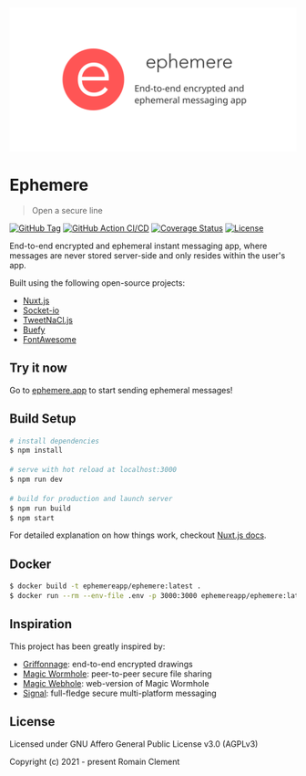 <div align="center" style="display:flex;flex-direction:column;">
  <a href="https://ephemere.app">
    <img
      src="https://raw.githubusercontent.com/ephemere-app/ephemere-branding/master/svg/banner.svg"
      alt="Ephemere: Open a secure line"
    />
  </a>
</div>

# Ephemere

> Open a secure line

[![GitHub Tag](https://img.shields.io/github/tag/ephemere-app/ephemere.svg)](https://github.com/ephemere-app/ephemere/releases/latest)
[![GitHub Action CI/CD](https://github.com/ephemere-app/ephemere/workflows/CI/CD/badge.svg)](https://github.com/ephemere-app/ephemere/actions?query=workflow%3A%22CI%2FCD%22)
[![Coverage Status](https://img.shields.io/codecov/c/github/ephemere-app/ephemere)](https://codecov.io/gh/ephemere-app/ephemere)
[![License](https://img.shields.io/github/license/ephemere-app/ephemere)](https://github.com/ephemere-app/ephemere/blob/master/LICENSE)

End-to-end encrypted and ephemeral instant messaging app, where messages are
never stored server-side and only resides within the user's app.

Built using the following open-source projects:

- [Nuxt.js](https://nuxtjs.org)
- [Socket-io](https://socket.io)
- [TweetNaCl.js](https://tweetnacl.js.org)
- [Buefy](https://buefy.org/)
- [FontAwesome](https://fontawesome.com)

## Try it now

Go to [ephemere.app](https://ephemere.app) to start sending ephemeral messages!

## Build Setup

```bash
# install dependencies
$ npm install

# serve with hot reload at localhost:3000
$ npm run dev

# build for production and launch server
$ npm run build
$ npm start
```

For detailed explanation on how things work, checkout [Nuxt.js docs](https://nuxtjs.org).

## Docker

```bash
$ docker build -t ephemereapp/ephemere:latest .
$ docker run --rm --env-file .env -p 3000:3000 ephemereapp/ephemere:latest
```

## Inspiration

This project has been greatly inspired by:

- [Griffonnage](https://github.com/griffonnage/griffonnage): end-to-end encrypted drawings
- [Magic Wormhole](https://github.com/warner/magic-wormhole): peer-to-peer secure file sharing
- [Magic Webhole](https://github.com/saljam/webwormhole): web-version of Magic Wormhole
- [Signal](https://www.signal.org): full-fledge secure multi-platform messaging

## License

Licensed under GNU Affero General Public License v3.0 (AGPLv3)

Copyright (c) 2021 - present Romain Clement
